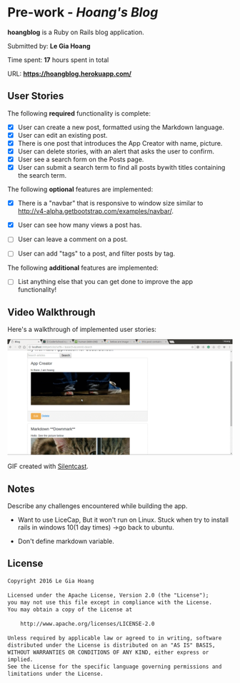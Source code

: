 # Pre-work - *Hoang's Blog*

**hoangblog** is a Ruby on Rails blog application.

Submitted by: **Le Gia Hoang**

Time spent: **17** hours spent in total

URL: **https://hoangblog.herokuapp.com/**

## User Stories

The following **required** functionality is complete:


* [x] User can create a new post, formatted using the Markdown language.
* [x] User can edit an existing post.
* [x] There is one post that introduces the App Creator with name, picture.
* [x] User can delete stories, with an alert that asks the user to confirm.
* [x] User see a search form on the Posts page.
* [x] User can submit a search term to find all posts bywith titles containing the search term.

The following **optional** features are implemented:
* [x] There is a "navbar" that is responsive to window size similar to http://v4-alpha.getbootstrap.com/examples/navbar/. 
* [x] User can see how many views a post has. 
* [ ] User can leave a comment on a post.
* [ ] User can add "tags" to a post, and filter posts by tag. 


The following **additional** features are implemented:

- [ ] List anything else that you can get done to improve the app functionality!

## Video Walkthrough 

Here's a walkthrough of implemented user stories:


![Video Walkthrough](walkthrough.gif)

GIF created with [Silentcast](https://github.com/colinkeenan/silentcast).

## Notes

Describe any challenges encountered while building the app.
- Want to use  LiceCap, But it won't run on Linux. Stuck when try to install rails in windows 10(1 day times) ->go back to ubuntu.

- Don't define markdown variable.

## License

    Copyright 2016 Le Gia Hoang

    Licensed under the Apache License, Version 2.0 (the "License");
    you may not use this file except in compliance with the License.
    You may obtain a copy of the License at

        http://www.apache.org/licenses/LICENSE-2.0

    Unless required by applicable law or agreed to in writing, software
    distributed under the License is distributed on an "AS IS" BASIS,
    WITHOUT WARRANTIES OR CONDITIONS OF ANY KIND, either express or implied.
    See the License for the specific language governing permissions and
    limitations under the License.
